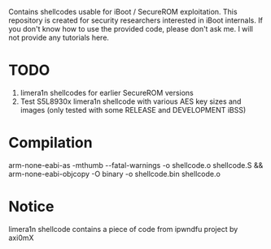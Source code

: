 Contains shellcodes usable for iBoot / SecureROM exploitation. This repository is created for security researchers
interested in iBoot internals. If you don't know how to use the provided code, please don't ask me. I will not provide any 
tutorials here.

# TODO
1. limera1n shellcodes for earlier SecureROM versions
2. Test S5L8930x limera1n shellcode with various AES key sizes and images (only tested with some RELEASE and DEVELOPMENT iBSS)

# Compilation

arm-none-eabi-as -mthumb --fatal-warnings -o shellcode.o shellcode.S && arm-none-eabi-objcopy -O binary -o shellcode.bin shellcode.o

# Notice
limera1n shellcode contains a piece of code from ipwndfu project by axi0mX
